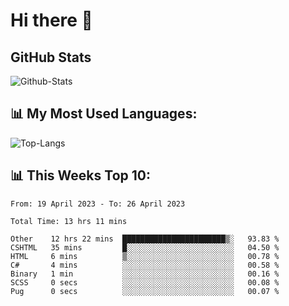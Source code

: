 # Hi there 👋

## GitHub Stats
![Github-Stats](https://github-readme-stats-sigma-five.vercel.app/api?username=ltorson&show_icons=true&theme=radical&count_private=true)

## 📊 My Most Used Languages:
![Top-Langs](https://github-readme-stats-sigma-five.vercel.app/api/top-langs/?username=LTorson&layout=compact&langs_count=10)

## 📊 This Weeks Top 10:
<!--START_SECTION:waka-->

```text
From: 19 April 2023 - To: 26 April 2023

Total Time: 13 hrs 11 mins

Other    12 hrs 22 mins  ███████████████████████▒░   93.83 %
CSHTML   35 mins         █░░░░░░░░░░░░░░░░░░░░░░░░   04.50 %
HTML     6 mins          ▒░░░░░░░░░░░░░░░░░░░░░░░░   00.78 %
C#       4 mins          ░░░░░░░░░░░░░░░░░░░░░░░░░   00.58 %
Binary   1 min           ░░░░░░░░░░░░░░░░░░░░░░░░░   00.16 %
SCSS     0 secs          ░░░░░░░░░░░░░░░░░░░░░░░░░   00.08 %
Pug      0 secs          ░░░░░░░░░░░░░░░░░░░░░░░░░   00.07 %
```

<!--END_SECTION:waka-->
